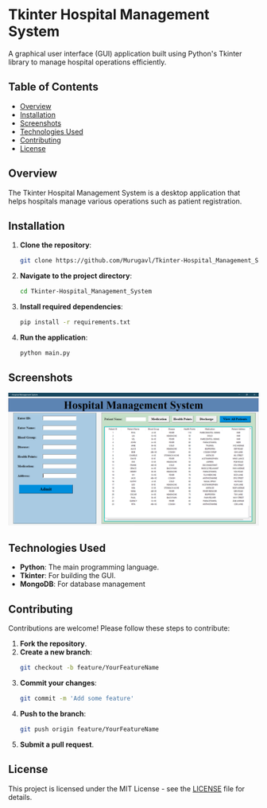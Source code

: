 # Tkinter Hospital Management System

A graphical user interface (GUI) application built using Python's Tkinter library to manage hospital operations efficiently.

## Table of Contents

- [Overview](#overview)
- [Installation](#installation)
- [Screenshots](#screenshots)
- [Technologies Used](#technologies-used)
- [Contributing](#contributing)
- [License](#license)

## Overview

The Tkinter Hospital Management System is a desktop application that helps hospitals manage various operations such as patient registration.


## Installation

1. **Clone the repository**:
    ```bash
    git clone https://github.com/Murugavl/Tkinter-Hospital_Management_System.git
    ```
2. **Navigate to the project directory**:
    ```bash
    cd Tkinter-Hospital_Management_System
    ```
3. **Install required dependencies**:
    ```bash
    pip install -r requirements.txt
    ```
    

4. **Run the application**:
    ```bash
    python main.py
    ```

## Screenshots
![Hospital Management System UI](img/hospital_management_system.png)


## Technologies Used

- **Python**: The main programming language.
- **Tkinter**: For building the GUI.
- **MongoDB**: For database management 


## Contributing

Contributions are welcome! Please follow these steps to contribute:

1. **Fork the repository**.
2. **Create a new branch**: 
    ```bash
    git checkout -b feature/YourFeatureName
    ```
3. **Commit your changes**:
    ```bash
    git commit -m 'Add some feature'
    ```
4. **Push to the branch**:
    ```bash
    git push origin feature/YourFeatureName
    ```
5. **Submit a pull request**.

## License

This project is licensed under the MIT License - see the [LICENSE](LICENSE) file for details.

